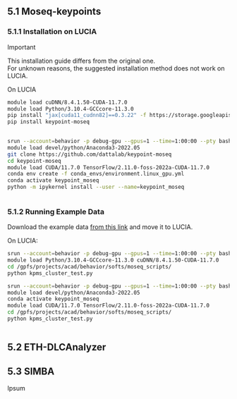   
  
## 5.1 Moseq-keypoints  
  
### 5.1.1 Installation on LUCIA  
  
> [!important]    
> This installation guide differs from the original one.    
> For unknown reasons, the suggested installation method does not work on LUCIA.  
  
On LUCIA  
  
```bash  
module load cuDNN/8.4.1.50-CUDA-11.7.0  
module load Python/3.10.4-GCCcore-11.3.0  
pip install "jax[cuda11_cudnn82]==0.3.22" -f https://storage.googleapis.com/jax-releases/jax_cuda_releases.html  
pip install keypoint-moseq  
  
```  
  
```bash  
srun --account=behavior -p debug-gpu --gpus=1 --time=1:00:00 --pty bash  
module load devel/python/Anaconda3-2022.05   
git clone https://github.com/dattalab/keypoint-moseq  
cd keypoint-moseq  
module load CUDA/11.7.0 TensorFlow/2.11.0-foss-2022a-CUDA-11.7.0  
conda env create -f conda_envs/environment.linux_gpu.yml  
conda activate keypoint_moseq  
python -m ipykernel install --user --name=keypoint_moseq  
  
```  
  
### 5.1.2 Running Example Data  
  
Download the example data [from this link](https://drive.google.com/drive/folders/1UNHQ_XCQEKLPPSjGspRopWBj6-YNDV6G?usp=share_link) and move it to LUCIA.  
  
On LUCIA:  
  
```bash  
srun --account=behavior -p debug-gpu --gpus=1 --time=1:00:00 --pty bash  
module load Python/3.10.4-GCCcore-11.3.0 cuDNN/8.4.1.50-CUDA-11.7.0   
cd /gpfs/projects/acad/behavior/softs/moseq_scripts/  
python kpms_cluster_test.py  
```  
  
```bash  
srun --account=behavior -p debug-gpu --gpus=1 --time=1:00:00 --pty bash  
module load devel/python/Anaconda3-2022.05  
conda activate keypoint_moseq  
module load CUDA/11.7.0 TensorFlow/2.11.0-foss-2022a-CUDA-11.7.0  
cd /gpfs/projects/acad/behavior/softs/moseq_scripts/  
python kpms_cluster_test.py  
  
```  
  
## 5.2 ETH-DLCAnalyzer  
  
## 5.3 SIMBA  
  
Ipsum  
